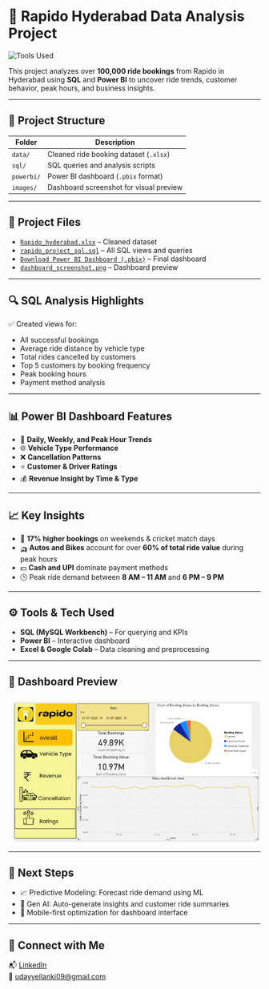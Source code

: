 # 🚦 Rapido Hyderabad Data Analysis Project
![Tools Used](https://img.shields.io/badge/tools-SQL%20|%20PowerBI%20|%20Excel%20|%20Colab-brightgreen)

This project analyzes over **100,000 ride bookings** from Rapido in Hyderabad using **SQL** and **Power BI** to uncover ride trends, customer behavior, peak hours, and business insights.

---

## 📁 Project Structure

| Folder      | Description                            |
|-------------|----------------------------------------|
| `data/`     | Cleaned ride booking dataset (`.xlsx`) |
| `sql/`      | SQL queries and analysis scripts        |
| `powerbi/`  | Power BI dashboard (`.pbix` format)     |
| `images/`   | Dashboard screenshot for visual preview |

---

## 📁 Project Files

- [`Rapido_hyderabad.xlsx`](data/Rapido_hyderabad.xlsx) – Cleaned dataset  
- [`rapido_project_sql.sql`](sql/rapido_project_sql.sql) – All SQL views and queries  
- [`Download Power BI Dashboard (.pbix)`](powerbi/rapido_hyderabad.pbix) – Final dashboard  
- [`dashboard_screenshot.png`](images/dashboard_screenshot.png) – Dashboard preview

---

## 🔍 SQL Analysis Highlights

✅ Created views for:
- All successful bookings  
- Average ride distance by vehicle type  
- Total rides cancelled by customers  
- Top 5 customers by booking frequency  
- Peak booking hours  
- Payment method analysis  

---

## 📊 Power BI Dashboard Features

- 📅 **Daily, Weekly, and Peak Hour Trends**
- 🌐 **Vehicle Type Performance**
- ❌ **Cancellation Patterns**
- ⭐ **Customer & Driver Ratings**
- 💰 **Revenue Insight by Time & Type**

---

## 📈 Key Insights

- 📅 **17% higher bookings** on weekends & cricket match days  
- 🛺 **Autos and Bikes** account for over **60% of total ride value** during peak hours  
- 💵 **Cash and UPI** dominate payment methods  
- 🕒 Peak ride demand between **8 AM – 11 AM** and **6 PM – 9 PM**

---

## ⚙️ Tools & Tech Used

- **SQL (MySQL Workbench)** – For querying and KPIs  
- **Power BI** – Interactive dashboard  
- **Excel & Google Colab** – Data cleaning and preprocessing  

---

## 📸 Dashboard Preview

![Dashboard Preview](images/dashboard_screenshot.png)

---

## 🚀 Next Steps

- 📈 Predictive Modeling: Forecast ride demand using ML  
- 🤖 Gen AI: Auto-generate insights and customer ride summaries  
- 📱 Mobile-first optimization for dashboard interface  

---

## 👋 Connect with Me

📬 [LinkedIn](https://www.linkedin.com/in/udayyellanki)  
📧 udayyellanki09@gmail.com  
